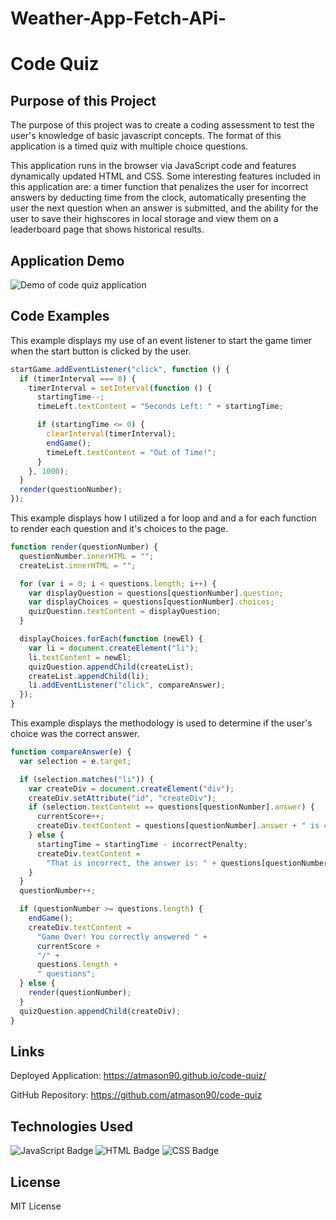 # Weather-App-Fetch-APi-

# Code Quiz

## Purpose of this Project

The purpose of this project was to create a coding assessment to test the user's knowledge of basic javascript concepts. The format of this application is a timed quiz with multiple choice questions.

This application runs in the browser via JavaScript code and features dynamically updated HTML and CSS. Some interesting features included in this application are: a timer function that penalizes the user for incorrect answers by deducting time from the clock, automatically presenting the user the next question when an answer is submitted, and the ability for the user to save their highscores in local storage and view them on a leaderboard page that shows historical results.

## Application Demo

![Demo of code quiz application](./assets/demo.gif)

## Code Examples

This example displays my use of an event listener to start the game timer when the start button is clicked by the user.

```js
startGame.addEventListener("click", function () {
  if (timerInterval === 0) {
    timerInterval = setInterval(function () {
      startingTime--;
      timeLeft.textContent = "Seconds Left: " + startingTime;

      if (startingTime <= 0) {
        clearInterval(timerInterval);
        endGame();
        timeLeft.textContent = "Out of Time!";
      }
    }, 1000);
  }
  render(questionNumber);
});
```

This example displays how I utilized a for loop and and a for each function to render each question and it's choices to the page.

```js
function render(questionNumber) {
  questionNumber.innerHTML = "";
  createList.innerHTML = "";

  for (var i = 0; i < questions.length; i++) {
    var displayQuestion = questions[questionNumber].question;
    var displayChoices = questions[questionNumber].choices;
    quizQuestion.textContent = displayQuestion;
  }

  displayChoices.forEach(function (newEl) {
    var li = document.createElement("li");
    li.textContent = newEl;
    quizQuestion.appendChild(createList);
    createList.appendChild(li);
    li.addEventListener("click", compareAnswer);
  });
}
```

This example displays the methodology is used to determine if the user's choice was the correct answer.

```js
function compareAnswer(e) {
  var selection = e.target;

  if (selection.matches("li")) {
    var createDiv = document.createElement("div");
    createDiv.setAttribute("id", "createDiv");
    if (selection.textContent == questions[questionNumber].answer) {
      currentScore++;
      createDiv.textContent = questions[questionNumber].answer + " is correct!";
    } else {
      startingTime = startingTime - incorrectPenalty;
      createDiv.textContent =
        "That is incorrect, the answer is: " + questions[questionNumber].answer;
    }
  }
  questionNumber++;

  if (questionNumber >= questions.length) {
    endGame();
    createDiv.textContent =
      "Game Over! You correctly answered " +
      currentScore +
      "/" +
      questions.length +
      " questions";
  } else {
    render(questionNumber);
  }
  quizQuestion.appendChild(createDiv);
}
```

## Links

Deployed Application:
https://atmason90.github.io/code-quiz/

GitHub Repository:
https://github.com/atmason90/code-quiz

## Technologies Used

![JavaScript Badge](https://img.shields.io/badge/Language-JavaScript-orange)
![HTML Badge](https://img.shields.io/badge/Language-HTML-green)
![CSS Badge](https://img.shields.io/badge/Language-CSS-blue)

## License

MIT License
